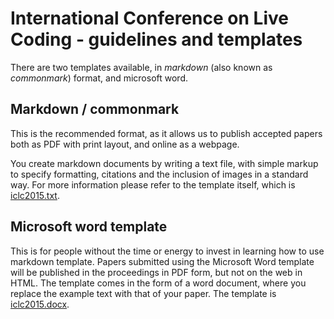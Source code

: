 # International Conference on Live Coding - guidelines and templates

There are two templates available, in *markdown* (also known as
*commonmark*) format, and microsoft word.

## Markdown / commonmark

This is the recommended format, as it allows us to publish accepted
papers both as PDF with print layout, and online as a webpage.

You create markdown documents by writing a text file, with simple
markup to specify formatting, citations and the inclusion of images in
a standard way. For more information please refer to the template
itself, which is [iclc2015.txt](iclc2015.txt).

## Microsoft word template

This is for people without the time or energy to invest in learning
how to use markdown template. Papers submitted using the Microsoft
Word template will be published in the proceedings in PDF form, but
not on the web in HTML. The template comes in the form of a word
document, where you replace the example text with that of your paper. The template is [iclc2015.docx](iclc2015.docx).
